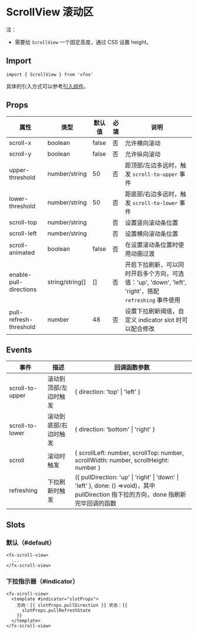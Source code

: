 # ScrollView 滚动区

注：

- 需要给 `ScrollView` 一个固定高度，通过 CSS 设置 height。

## Import

```
import { ScrollView } from 'vfox'
```

具体的引入方式可以参考[引入组件](../index.md#引入组件)。

## Props

| 属性                   | 类型            | 默认值 | 必填 | 说明                                                                                                  |
| ---------------------- | --------------- | ------ | ---- | ----------------------------------------------------------------------------------------------------- |
| scroll-x               | boolean         | false  | 否   | 允许横向滚动                                                                                          |
| scroll-y               | boolean         | false  | 否   | 允许纵向滚动                                                                                          |
| upper-threshold        | number/string   | 50     | 否   | 距顶部/左边多远时，触发 `scroll-to-upper` 事件                                                        |
| lower-threshold        | number/string   | 50     | 否   | 距底部/右边多远时，触发 `scroll-to-lower` 事件                                                        |
| scroll-top             | number/string   |        | 否   | 设置竖向滚动条位置                                                                                    |
| scroll-left            | number/string   |        | 否   | 设置横向滚动条位置                                                                                    |
| scroll-animated        | boolean         | false  | 否   | 在设置滚动条位置时使用动画过渡                                                                        |
| enable-pull-directions | string/string[] | []     | 否   | 开启下拉刷新，可以同时开启多个方向，可选值：'up', 'down', 'left', 'right'，搭配 `refreshing` 事件使用 |
| pull-refresh-threshold | number          | 48     | 否   | 设置下拉刷新阈值，自定义 indicator slot 时可以配合修改                                                |

## Events

| 事件            | 描述                  | 回调函数参数                                                                                                                          |
| --------------- | --------------------- | ------------------------------------------------------------------------------------------------------------------------------------- |
| scroll-to-upper | 滚动到顶部/左边时触发 | { direction: 'top' \| 'left' }                                                                                                        |
| scroll-to-lower | 滚动到底部/右边时触发 | { direction: 'bottom' \| 'right' }                                                                                                    |
| scroll          | 滚动时触发            | { scrollLeft: number, scrollTop: number, scrollWidth: number, scrollHeight: number }                                                  |
| refreshing      | 下拉刷新时触发        | ({ pullDirection: 'up' \| 'right' \| 'down' \| 'left' }, done: () =>void)，其中 pullDirection 指下拉的方向，done 指刷新完毕回调的函数 |

## Slots

### 默认（#default）

```
<fx-scroll-view>
  ...
</fx-scroll-view>
```

### 下拉指示器（#indicator）

```
<fx-scroll-view>
  <template #indicator="slotProps">
    方向：{{ slotProps.pullDirection }} 状态：{{
      slotProps.pullRefreshState
    }}
  </template>
</fx-scroll-view>
```
